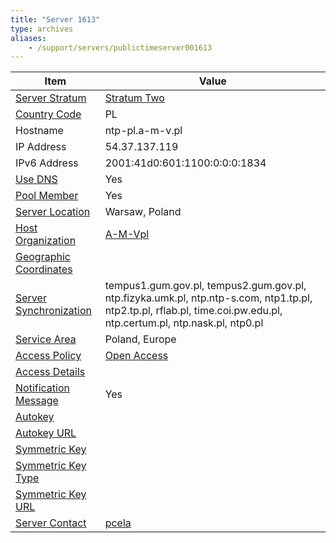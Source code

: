 ```yaml
---
title: "Server 1613"
type: archives
aliases:
    - /support/servers/publictimeserver001613
---
```


| Item | Value |
| ----- | ----- |
| [Server Stratum](/support/servers/serverstratum) | [Stratum Two](/support/servers/stratumtwotimeservers) |
| [Country Code](/support/servers/countrycode) | PL |
| Hostname |  ntp-pl.a-m-v.pl  |
| IP Address |  54.37.137.119  |
| IPv6 Address |  2001:41d0:601:1100:0:0:0:1834 |
| [Use DNS](/support/servers/usedns) | Yes |
| [Pool Member](/support/servers/poolmember) | Yes |
| [Server Location](/support/servers/serverlocation) |  Warsaw, Poland |
| [Host Organization](/support/servers/hostorganization) |  [A-M-Vpl](https://www.a-m-v.pl) |
| [ Geographic Coordinates](/support/servers/geographiccoordinates) |  |
| [Server Synchronization](/support/servers/serversynchronization) |  tempus1.gum.gov.pl, tempus2.gum.gov.pl, ntp.fizyka.umk.pl, ntp.ntp-s.com, ntp1.tp.pl, ntp2.tp.pl, rflab.pl, time.coi.pw.edu.pl, ntp.certum.pl, ntp.nask.pl, ntp0.pl |
| [Service Area](/support/servers/servicearea) |  Poland, Europe |
| [Access Policy](/support/servers/accesspolicy) | [Open Access](/support/servers/openaccess) |
| [Access Details](/support/servers/accessdetails) |  |
| [Notification Message](/support/servers/notificationmessage) | Yes |
| [Autokey](/support/servers/autokey) |  |
| [Autokey URL](/support/servers/autokeyurl) | |
| [Symmetric Key](/support/servers/symmetrickey) | |
| [Symmetric Key Type](/support/servers/symmetrickeytype) | |
| [Symmetric Key URL](/support/servers/symmetrickeyurl) | |
| [Server Contact](/support/servers/servercontact) | [pcela](mailto:pcela@msn.com) |